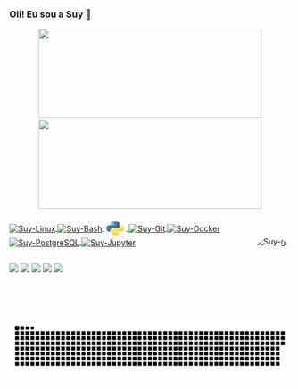 ### Oii! Eu sou a Suy 👋
<div align="center">
  <a href="https://github.com/suyaneviana">
  <img height="160" width="400" src="https://github-readme-stats.vercel.app/api?username=suyaneviana&show_icons=true&theme=dracula&include_all_commits=true&count_private=true"/>
  <img height="160" width="400" src="https://github-readme-stats.vercel.app/api/top-langs/?username=suyaneviana&layout=compact&langs_count=7&theme=dracula"/>
</div>
<div style="display: inline_block"><br>
  <img align="center" alt="Suy-Linux" height="30" width="40" src="https://cdn.jsdelivr.net/gh/devicons/devicon/icons/linux/linux-original.svg">
  <img align="center" alt="Suy-Bash" height="30" width="40" src="https://cdn.jsdelivr.net/gh/devicons/devicon/icons/bash/bash-original.svg">
  <img align="center" alt="Suya-Python" height="30" width="40" src="https://raw.githubusercontent.com/devicons/devicon/master/icons/python/python-original.svg">
  <img align="center" alt="Suy-Git" height="30" width="40" src="https://cdn.jsdelivr.net/gh/devicons/devicon/icons/git/git-original.svg">
  <img align="center" alt="Suy-Docker" height="30" width="40" src="https://cdn.jsdelivr.net/gh/devicons/devicon/icons/docker/docker-plain-wordmark.svg">
  <img align="center" alt="Suy-PostgreSQL" height="30" width="40" src="https://cdn.jsdelivr.net/gh/devicons/devicon/icons/postgresql/postgresql-original.svg">
  <img align="center" alt="Suy-Jupyter" height="30" width="40" src="https://cdn.jsdelivr.net/gh/devicons/devicon/icons/jupyter/jupyter-original.svg">
  <img align="right" alt="Suy-gif" height="150" style="border-radius:50px;" src="https://i.picasion.com/pic91/976e6e20f753fc836d9dfefa8b582aee.gif">
</div>
  
  ##
 
<div> 
 <a href=""><img width="120cm"src="http://ForTheBadge.com/images/badges/built-with-love.svg" target="_blank"></a>
 <a href="https://gitlab.com/suyaneviana"><img width="94cm"src="https://img.shields.io/badge/GitLab-330F63?style=for-the-badge&logo=gitlab&logoColor=white"></a>
 <a href="https://www.linkedin.com/in/suyane-viana-761a89218/" target="_blank"><img src="https://img.shields.io/badge/-LinkedIn-%230077B5?style=for-the-badge&logo=linkedin&logoColor=white" target="_blank"></a>
 <a href="mailto:suyaneviana@protonmail.com"><img src="https://img.shields.io/badge/ProtonMail-8B89CC?style=for-the-badge&logo=protonmail&logoColor=white" target="_blank"></a>
 <a ref="https://visitor-badge.glitch.me/badge?page_id=suyaneviana.visitor-badge"><img width="109cm" src="https://visitor-badge.glitch.me/badge?page_id=suyaneviana.visitor-badge&left_color=hotpink&right_color=black&left_text=Visitas"_blank"></a>
 
 
  ![Snake animation](https://github.com/suyaneviana/suyaneviana/blob/output/github-contribution-grid-snake.svg)
 
</div>
